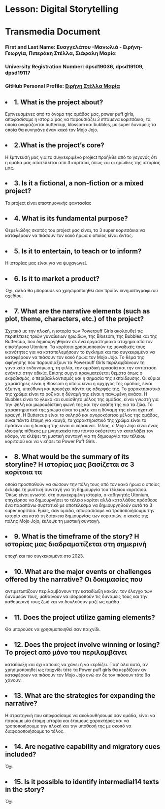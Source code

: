 # Lesson: Digital Storytelling
# Transmedia Document

### First and Last Name: Ευαγγελάτου -Μανωλιά - Ειρήνη- Γεωργία, Πιπεράκη Στέλλα, Σιάφαλη Μαρία
### University Registration Number: dpsd19036, dpsd19109, dpsd19117
### GitHub Personal Profile: <a href="https://github.com/ievagelatoumanolia"> Ειρήνη </a> <a href="https://github.com/StellaPiperaki"> Στέλλα </a> <a href="https://github.com/MariaSiafali117"> Μαρία </a> 



## <li> 1. What is the project about? 
Εμπνευσμένες από το όνομα της ομάδας μας, power puff
girls, αποφασίσαμε η ιστορία μας να παρουσιάζει 3 ιπτάμενα κοριτσάκια, τα οποία
ονομάζονται buttercup, blossom και bubbles, με super δυνάμεις τα οποία θα κυνηγάνε
έναν κακό τον Mojo Jojo.
  
  
## <li> 2.What is the project’s core? 

Η έμπνευσή μας για το συγκεκριμένο project προήλθε από
το γεγονός ότι η ομάδα μας αποτελείται από 3 κορίτσια, όπως και οι ηρωίδες της
ιστορίας μας.
  
## <li> 3. Is it a fictional, a non-fiction or a mixed project? 
Το project είναι επιστημονικής
φαντασίας
  
  
## <li> 4. What is its fundamental purpose? 
Θεμελιώδης σκοπός του project μας είναι, τα 3 super
κοριτσάκια να καταφέρουν να πιάσουν τον κακό ήρωα ο οποίος είναι άντας.
  
## <li> 5. Is it to entertain, to teach or to inform? 
 Η ιστορίας μας είναι για να ψυχαγωγεί.
  
## <li> 6. Is it to market a product?
Όχι, αλλά θα μπορούσε να χρησιμοποιηθεί σαν προϊόν
κινηματογραφικού σχεδίου.
  
  
## <li> 7. What are the narrative elements (such as plot, theme, characters, etc.) of the project?
Σχετικά με την πλοκή, η ιστορία των Powerpuff Girls ακολουθεί τις περιπέτειες τριών
γυναίκειων ηρωίδων, της Blossom, της Bubbles και της Buttercup, που δημιουργήθηκαν
σε ένα εργαστηριακό ατύχημα από τον επιστήμονα Utonium. Τα κορίτσια
χρησιμοποιούν τις μοναδικές τους ικανότητες για να καταπολεμήσουν το έγκλημα και
πιο συγκεκριμένα να καταφέρουν να πιάσουν τον κακό ήρωα τον Mojo Jojo. Το θέμα
της αφήγησής που παρουσιάζουν τα Powerpuff Girls περιλαμβάνουν τη γυναικεία
ενδυνάμωση, τη φιλία, την ομαδική εργασία και την αντίσταση ενάντια στην αδικία.
Επίσης συχνά πραγματεύεται θέματα όπως ο εκφοβισμός, ο περιβαλλοντισμός και η
σημασία της εκπαίδευσης. Οι κύριοι χαρακτήρες είναι η Blossom η οποία είναι η
αρχηγός της ομάδας, είναι έξυπνη, υπεύθυνη και προσέχει πάντα τις αδερφές της. Το
χαρακτηριστικό της χρώμα είναι το ροζ και η δύναμή της είναι η παγωμένη ανάσα. Η
Bubbles είναι το γλυκό και ευαίσθητο μέλος της ομάδας, είναι γνωστή για την ψηλή και
μωρουδίστικη φωνή της και την αγάπη της για τα ζώα. Το χαρακτηριστικό της χρώμα
είναι το μπλε και η δύναμή της είναι ηχητική κραυγή. Η Buttercup είναι το σκληρό και
αγοροκόριτσο μέλος της ομάδας, είναι πάντα έτοιμη για καυγά, το χαρακτηριστικό της
χρώμα είναι το πράσινο και η δύναμή της είναι οι κεραυνοί. Τέλος, ο Mojo Jojo είναι
ένας ιδιοφυής πίθηκος με μνησικακία που πάντα σκέφτεται να καταλάβει τον κόσμο, να
κλέψει τη μυστική συνταγή για τη δημιουργία του τέλειου κοριτσιού και να νικήσει τα
Power Puff Girls .
  
  
## <li> 8. What would be the summary of its storyline? Η ιστορίας μας βασίζεται σε 3 κορίτσια τα
οποία προσπαθούν να σώσουν την πόλη τους από τον κακό ήρωα ο οποίος έκλεψε τη
μυστική συνταγή για τη δημιουργία του τέλειου κοριτσιού. Όπως είναι γνωστό, στη
συγκεκριμένη ιστορία, ο καθηγητής Utonium, επιχείρησε να δημιουργήσει το τέλειο
κορίτσι αλλά καταλάθος πρόσθεσε ένα παραπάνω συστατικό με αποτέλεσμα να
δημιουργηθούν αυτά τα 3 super κορίτσια. Εμείς, σαν ομάδα, αποφασίσαμε να
τροποποιήσουμε την ιστορία και κατά τη διάρκεια δημιουργίας των κοριτσιών, ο κακός
της πόλης Mojo Jojo, έκλεψε τη μυστική συνταγή.
  
  
## <li> 9. What is the timeframe of the story? Η ιστορίας μας διαδραματίζεται στη σημερινή
εποχή και πιο συγκεκριμένα στο 2023.
  
  
## <li> 10. What are the major events or challenges offered by the narrative? Οι δοκιμασίες που
αντιμετωπίζουν περιλαμβάνουν την καταδίωξη κακών, τον έλεγχο των δυνάμεών τους,
μαθαίνουν να ισορροπούν τις δυνάμεις τους και την καθημερινή τους ζωή και να
δουλεύουν μαζί ως ομάδα.

##  <li>11. Does the project utilize gaming elements? 
Θα μπορούσε να χρησιμοποιηθεί σαν
παιχνίδι.
  
  
## <li> 12. Does the project involve winning or losing? Το project από μόνο του περιλαμβάνει
καταδίωξη και όχι κάποιος να χάνει ή να κερδίζει. Παρ’ όλα αυτά, αν χρησιμοποιηθεί
ως παιχνίδι τότε τα Power puff girls θα κερδίζουν αν καταφέρουν να πιάσουν τον Mojo
Jojo ενώ αν δε τον πιάσουν τότε θα χάνουν.
  
  
## <li> 13. What are the strategies for expanding the narrative? 
Η στρατηγική που αποφασίσαμε να ακολουθήσουμε σαν ομάδα, είναι να πάρουμε μία έτοιμη ιστορία και έτοιμους
χαρακτήρες και να τροποποιήσουμε την πλοκή και την υπόθεσή της με σκοπό να
διαφοροποιήσουμε το τέλος.
  
  
## <li> 14. Are negative capability and migratory cues included?
  Όχι
  
## <li> 15. Is it possible to identify intermedial14 texts in the story? 
  Όχι
